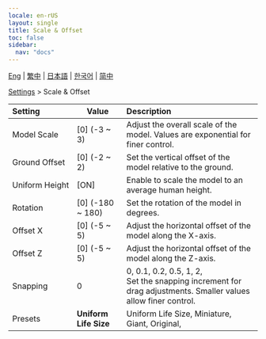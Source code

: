 ```yaml
---
locale: en-rUS
layout: single
title: Scale & Offset
toc: false
sidebar:
  nav: "docs"
---
```

[Eng](/dancexr/menu/2025.4/actor/scale_&_offset) | [繁中](/tw/dancexr/menu/2025.4/actor/scale_&_offset) | [日本語](/jp/dancexr/menu/2025.4/actor/scale_&_offset) | [한국어](/kr/dancexr/menu/2025.4/actor/scale_&_offset) | [简中](/zh/dancexr/menu/2025.4/actor/scale_&_offset)

[Settings](../menu#Settings) > Scale & Offset



| Setting | Value | Description |
| :--- | --- | :--- |
|<nobr>Model Scale</nobr>| [0] (-3 ~ 3) | Adjust the overall scale of the model. Values are exponential for finer control.
|<nobr>Ground Offset</nobr>| [0] (-2 ~ 2) | Set the vertical offset of the model relative to the ground.
|<nobr>Uniform Height</nobr>| [ON] | Enable to scale the model to an average human height.
|<nobr>Rotation</nobr>| [0] (-180 ~ 180) | Set the rotation of the model in degrees.
|<nobr>Offset X</nobr>| [0] (-5 ~ 5) | Adjust the horizontal offset of the model along the X-axis.
|<nobr>Offset Z</nobr>| [0] (-5 ~ 5) | Adjust the horizontal offset of the model along the Z-axis.
|<nobr>Snapping</nobr>| 0 | 0, 0.1, 0.2, 0.5, 1, 2, <br/>Set the snapping increment for drag adjustments. Smaller values allow finer control.
|<nobr>Presets</nobr>| **Uniform Life Size** | Uniform Life Size, Miniature, Giant, Original,  |
